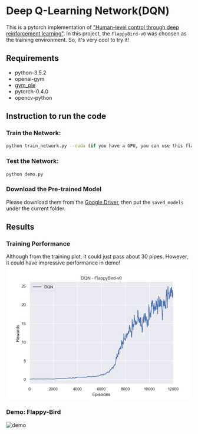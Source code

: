 # Deep Q-Learning Network(DQN)
This is a pytorch implementation of ["Human-level control through deep reinforcement learning"](https://storage.googleapis.com/deepmind-media/dqn/DQNNaturePaper.pdf). In this project, the `FlappyBird-v0` was choosen as the training environment. So, it's very cool to try it!

## Requirements
- python-3.5.2
- openai-gym
- [gym_ple](https://github.com/lusob/gym-ple)
- pytorch-0.4.0
- opencv-python

## Instruction to run the code
### Train the Network:
```bash
python train_network.py --cuda (if you have a GPU, you can use this flag)

```

### Test the Network:
```bash
python demo.py

```
### Download the Pre-trained Model
Please download them from the [Google Driver](https://drive.google.com/open?id=1ZXqRKwGI7purOm0CJtIVFXOZnmxqvA0p), then put the `saved_models` under the current folder.

## Results
### Training Performance
Although from the training plot, it could just pass about 30 pipes. However, it could have impressive performance in demo!
![results](figures/result.png)
### Demo: Flappy-Bird
![demo](figures/demo.gif)


